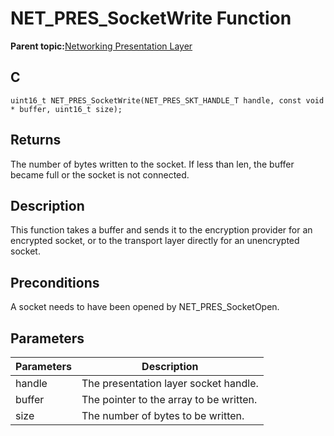 # NET\_PRES\_SocketWrite Function

**Parent topic:**[Networking Presentation Layer](GUID-75470E5B-2289-4F94-AE85-2BB7DF4C4F07.md)

## C

```
uint16_t NET_PRES_SocketWrite(NET_PRES_SKT_HANDLE_T handle, const void * buffer, uint16_t size); 
```

## Returns

The number of bytes written to the socket. If less than len, the buffer became full or the socket is not connected.

## Description

This function takes a buffer and sends it to the encryption provider for an encrypted socket, or to the transport layer directly for an unencrypted socket.

## Preconditions

A socket needs to have been opened by NET\_PRES\_SocketOpen.

## Parameters

|Parameters|Description|
|----------|-----------|
|handle|The presentation layer socket handle.|
|buffer|The pointer to the array to be written.|
|size|The number of bytes to be written.|


